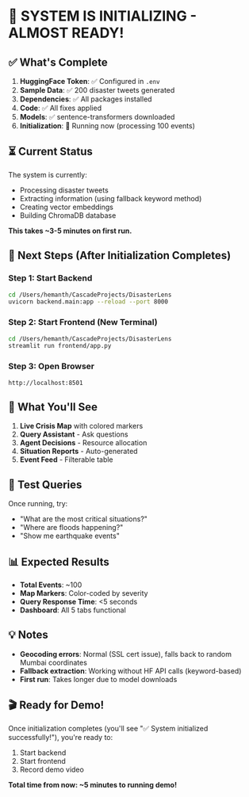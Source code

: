 # 🎉 SYSTEM IS INITIALIZING - ALMOST READY!

## ✅ What's Complete

1. **HuggingFace Token**: ✅ Configured in `.env`
2. **Sample Data**: ✅ 200 disaster tweets generated
3. **Dependencies**: ✅ All packages installed
4. **Code**: ✅ All fixes applied
5. **Models**: ✅ sentence-transformers downloaded
6. **Initialization**: 🔄 Running now (processing 100 events)

## ⏳ Current Status

The system is currently:
- Processing disaster tweets
- Extracting information (using fallback keyword method)
- Creating vector embeddings
- Building ChromaDB database

**This takes ~3-5 minutes on first run.**

## 🚀 Next Steps (After Initialization Completes)

### Step 1: Start Backend
```bash
cd /Users/hemanth/CascadeProjects/DisasterLens
uvicorn backend.main:app --reload --port 8000
```

### Step 2: Start Frontend (New Terminal)
```bash
cd /Users/hemanth/CascadeProjects/DisasterLens
streamlit run frontend/app.py
```

### Step 3: Open Browser
```
http://localhost:8501
```

## 🎯 What You'll See

1. **Live Crisis Map** with colored markers
2. **Query Assistant** - Ask questions
3. **Agent Decisions** - Resource allocation
4. **Situation Reports** - Auto-generated
5. **Event Feed** - Filterable table

## 🧪 Test Queries

Once running, try:
- "What are the most critical situations?"
- "Where are floods happening?"
- "Show me earthquake events"

## 📊 Expected Results

- **Total Events**: ~100
- **Map Markers**: Color-coded by severity
- **Query Response Time**: <5 seconds
- **Dashboard**: All 5 tabs functional

## 💡 Notes

- **Geocoding errors**: Normal (SSL cert issue), falls back to random Mumbai coordinates
- **Fallback extraction**: Working without HF API calls (keyword-based)
- **First run**: Takes longer due to model downloads

## 🎬 Ready for Demo!

Once initialization completes (you'll see "✅ System initialized successfully!"), you're ready to:
1. Start backend
2. Start frontend
3. Record demo video

**Total time from now: ~5 minutes to running demo!**
